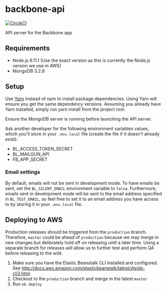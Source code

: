 # backbone-api
[![CircleCI](https://circleci.com/gh/backbonelabs/backbone-api/tree/master.svg?style=shield&circle-token=286cc1fc458fb307bd3f58ee7c3380b5dfdd2914)](https://circleci.com/gh/backbonelabs/backbone-api/tree/master)

API server for the Backbone app

## Requirements

- Node.js 6.11.1 (Use the exact version as this is currently the Node.js version we use in AWS)
- MongoDB 3.2.8

## Setup

Use [Yarn](https://yarnpkg.com) instead of npm to install package dependencies. Using Yarn will ensure you get the same dependency versions. Assuming you already have Yarn installed, simply run yarn install from the project root.

Ensure the MongoDB server is running before launching the API server.

Ask another developer for the following environment variables values, which you'll store in your `.env.local` file (create the file if it doesn't already exist):

* BL_ACCESS_TOKEN_SECRET
* BL_MAILGUN_API
* FB_APP_SECRET

### Email settings

By default, emails will not be sent in development mode. To have emails be sent, set the `BL_SILENT_EMAIL` environment variable to `false`. Furthermore, emails sent in development mode will be sent to the email address specified in `BL_TEST_EMAIL`, so feel free to set it to an email address you have access to by storing it in your `.env.local` file.

## Deploying to AWS

Production releases should be triggered from the `production` branch. Therefore, `master` could be ahead of `production` because we may merge in new changes but delibrately hold off on releasing until a later time. Using a separate branch for releases will allow us to further test and perform QA before releasing to the wild.

1. Make sure you have the Elastic Beanstalk CLI installed and configured. See http://docs.aws.amazon.com/elasticbeanstalk/latest/dg/eb-cli3.html.
2. Checkout to the `production` branch and merge in the latest `master`
3. Run `eb deploy`
